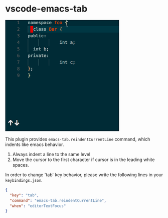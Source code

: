 # vscode-emacs-tab

![screencast](emacs-tab.gif)

This plugin provides `emacs-tab.reindentCurrentLine`
command, which indents like emacs behavior.

1. Always indent a line to the same level
2. Move the cursor to the first character if cursor is in
the leading white spaces.

In order to change 'tab' key behavior, please write the following lines
in your `keybindings.json`.

```json
{
  "key": "tab",
  "command": "emacs-tab.reindentCurrentLine",
  "when": "editorTextFocus"
}
```